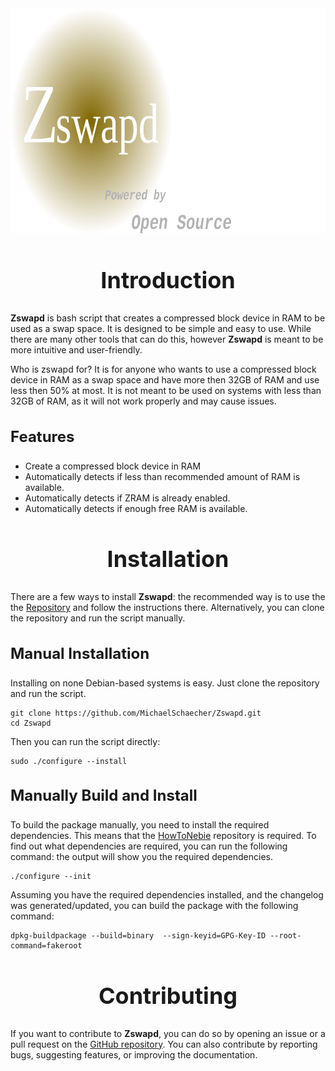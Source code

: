 <div align="right">
  <img
    src="images/logo.png"
    alt="Zswapd logo"
    width="auto"
    height="360"
  />
</div>

<div align="center"><h2 style="font-size: 36px; font-weight: bold;">Introduction</h2></div>

**Zswapd** is bash script that creates a compressed block device in RAM to be used as a swap space. It is designed to be simple and easy to use. While there are many other tools that can do this, however **Zswapd** is meant to be more intuitive and user-friendly.

Who is zswapd for? It is for anyone who wants to use a compressed block device in RAM as a swap space and have more then 32GB of RAM and use less then 50% at most. It is not meant to be used on systems with less than 32GB of RAM, as it will not work properly and may cause issues.

<div align="left"><h3 style="font-size: 24px; font-weight: bold;">Features</h3></div>

- Create a compressed block device in RAM
- Automatically detects if less than recommended amount of RAM is available.
- Automatically detects if ZRAM is already enabled.
- Automatically detects if enough free RAM is available.

<div align="center"><h2 style="font-size: 36px; font-weight: bold;">Installation</h2></div>

There are a few ways to install **Zswapd**: the recommended way is to use the the [Repository](https://repository.howtonebie.com/) and follow the instructions there. Alternatively, you can clone the repository and run the script manually.

<div align="left"><h3 style="font-size: 24px; font-weight: bold;">Manual Installation</h2></div>

Installing on none Debian-based systems is easy. Just clone the repository and run the script.

```console
git clone https://github.com/MichaelSchaecher/Zswapd.git
cd Zswapd
```

Then you can run the script directly:

```console
sudo ./configure --install
```

<div align="left"><h3 style="font-size: 24px; font-weight: bold;">Manually Build and Install</h2></div>

To build the package manually, you need to install the required dependencies. This means that the [HowToNebie](https://repository.howtonebie.com/) repository is required. To find out what dependencies are required, you can run the following command: the output will show you the required dependencies.

```console
./configure --init
```

Assuming you have the required dependencies installed, and the changelog was generated/updated, you can build the package with the following command:

```console
dpkg-buildpackage --build=binary  --sign-keyid=GPG-Key-ID --root-command=fakeroot
```

<div align="center"><h2 style="font-size: 36px; font-weight: bold;">Contributing</h2></div>

If you want to contribute to **Zswapd**, you can do so by opening an issue or a pull request on the [GitHub repository](https://github/com/MichaelSchaecher/Zswapd). You can also contribute by reporting bugs, suggesting features, or improving the documentation.
